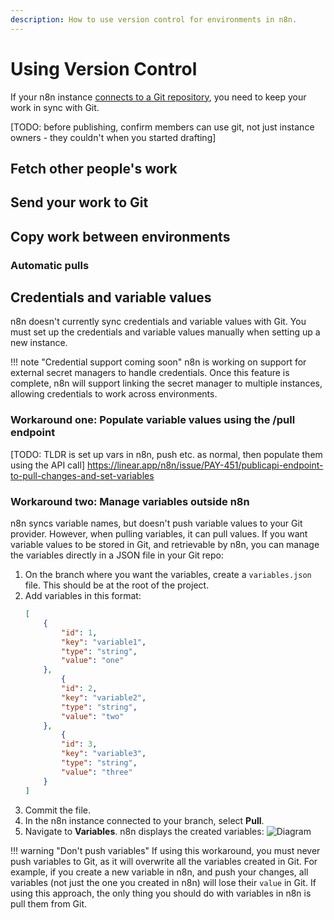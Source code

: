 ```yaml
---
description: How to use version control for environments in n8n.
---
```


# Using Version Control

If your n8n instance [connects to a Git repository](/environments/version-control/setup/), you need to keep your work in sync with Git.

[TODO: before publishing, confirm members can use git, not just instance owners - they couldn't when you started drafting]

## Fetch other people's work



## Send your work to Git



## Copy work between environments

### Automatic pulls

## Credentials and variable values

n8n doesn't currently sync credentials and variable values with Git. You must set up the credentials and variable values manually when setting up a new instance.

!!! note "Credential support coming soon"
	n8n is working on support for external secret managers to handle credentials. Once this feature is complete, n8n will support linking the secret manager to multiple instances, allowing credentials to work across environments.

### Workaround one: Populate variable values using the /pull endpoint

[TODO: TLDR is set up vars in n8n, push etc. as normal, then populate them using the API call]
https://linear.app/n8n/issue/PAY-451/publicapi-endpoint-to-pull-changes-and-set-variables

### Workaround two: Manage variables outside n8n

n8n syncs variable names, but doesn't push variable values to your Git provider. However, when pulling variables, it can pull values. If you want variable values to be stored in Git, and retrievable by n8n, you can manage the variables directly in a JSON file in your Git repo:

1. On the branch where you want the variables, create a `variables.json` file. This should be at the root of the project.
2. Add variables in this format:
	```json
	[
		{
			"id": 1,
			"key": "variable1",
			"type": "string",
			"value": "one"
		},
			{
			"id": 2,
			"key": "variable2",
			"type": "string",
			"value": "two"
		},
			{
			"id": 3,
			"key": "variable3",
			"type": "string",
			"value": "three"
		}
	]
	```
3. Commit the file.
4. In the n8n instance connected to your branch, select **Pull**. 
5. Navigate to **Variables**. n8n displays the created variables:
	![Diagram](/_images/environments/variables-created.png)

!!! warning "Don't push variables"
	If using this workaround, you must never push variables to Git, as it will overwrite all the variables created in Git. For example, if you create a new variable in n8n, and push your changes, all variables (not just the one you created in n8n) will lose their `value` in Git. If using this approach, the only thing you should do with variables in n8n is pull them from Git.
